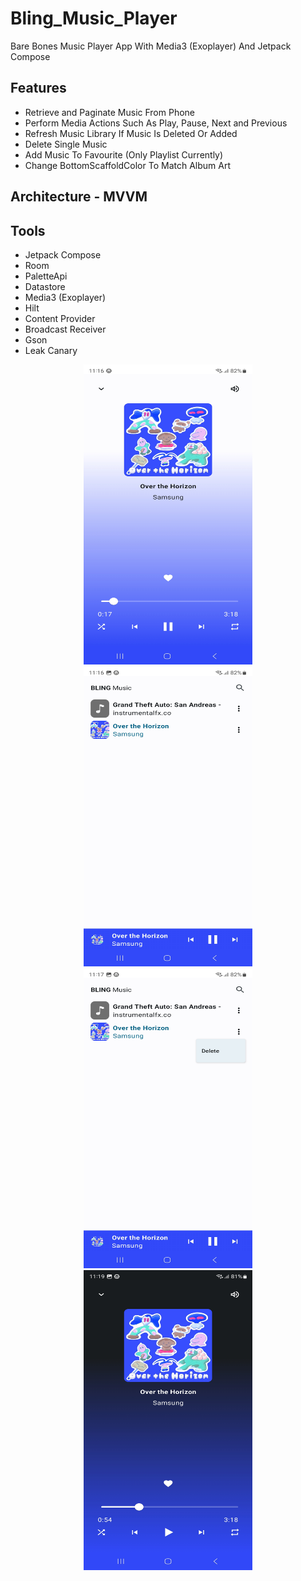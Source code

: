 # Bling_Music_Player
Bare Bones Music Player App With Media3 (Exoplayer) And Jetpack Compose

## Features
* Retrieve and Paginate Music From Phone
* Perform Media Actions Such As Play, Pause, Next and Previous
* Refresh Music Library If Music Is Deleted Or Added
* Delete Single Music 
* Add Music To Favourite (Only Playlist Currently)
* Change BottomScaffoldColor To Match Album Art

## Architecture - MVVM
## Tools
* Jetpack Compose
* Room
* PaletteApi
* Datastore
* Media3 (Exoplayer)
* Hilt
* Content Provider
* Broadcast Receiver
* Gson
* Leak Canary

<p align="center"
float="center">
<img src="https://github.com/Cj-Rodriguez101/Bling_Music_Player/blob/master/screenshots/Screenshot_20230606_111640_Bling%20Music%20Player.jpg" width="270" height="480"/>
<img src="https://github.com/Cj-Rodriguez101/Bling_Music_Player/blob/master/screenshots/Screenshot_20230606_111656_Bling%20Music%20Player.jpg" width="270" height="480"/>
<img src="https://github.com/Cj-Rodriguez101/Bling_Music_Player/blob/master/screenshots/Screenshot_20230606_111702_Bling%20Music%20Player.jpg" width="270" height="480"/>
<img src="https://github.com/Cj-Rodriguez101/Bling_Music_Player/blob/master/screenshots/Screenshot_20230606_111947_Bling%20Music%20Player.jpg" width="270" height="480"/>
</p>


